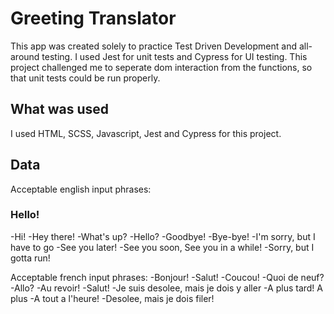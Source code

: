 # Greeting Translator

This app was created solely to practice Test Driven Development and all-around testing. I used Jest for unit tests and Cypress for UI testing. This project challenged me to seperate dom interaction from the functions, so that unit tests could be run properly.

## What was used

I used HTML, SCSS, Javascript, Jest and Cypress for this project.

## Data

Acceptable english input phrases:
### Hello!
-Hi!
-Hey there!
-What's up?
-Hello?
-Goodbye!
-Bye-bye!
-I'm sorry, but I have to go
-See you later!
-See you soon, See you in a while!
-Sorry, but I gotta run!

Acceptable french input phrases:
-Bonjour!
-Salut!
-Coucou!
-Quoi de neuf?
-Allo?
-Au revoir!
-Salut!
-Je suis desolee, mais je dois y aller
-A plus tard! A plus
-A tout a l'heure!
-Desolee, mais je dois filer!
